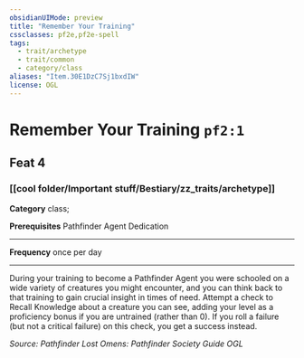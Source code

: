 ```yaml
---
obsidianUIMode: preview
title: "Remember Your Training"
cssclasses: pf2e,pf2e-spell
tags:
  - trait/archetype
  - trait/common
  - category/class
aliases: "Item.30E1DzC7Sj1bxdIW"
license: OGL
---
```

# Remember Your Training `pf2:1`
## Feat 4
### [[cool folder/Important stuff/Bestiary/zz_traits/archetype]]

**Category** class; 



**Prerequisites** Pathfinder Agent Dedication
* * *
**Frequency** once per day

* * *

During your training to become a Pathfinder Agent you were schooled on a wide variety of creatures you might encounter, and you can think back to that training to gain crucial insight in times of need. Attempt a check to Recall Knowledge about a creature you can see, adding your level as a proficiency bonus if you are untrained (rather than 0). If you roll a failure (but not a critical failure) on this check, you get a success instead.

*Source: Pathfinder Lost Omens: Pathfinder Society Guide*
*OGL*